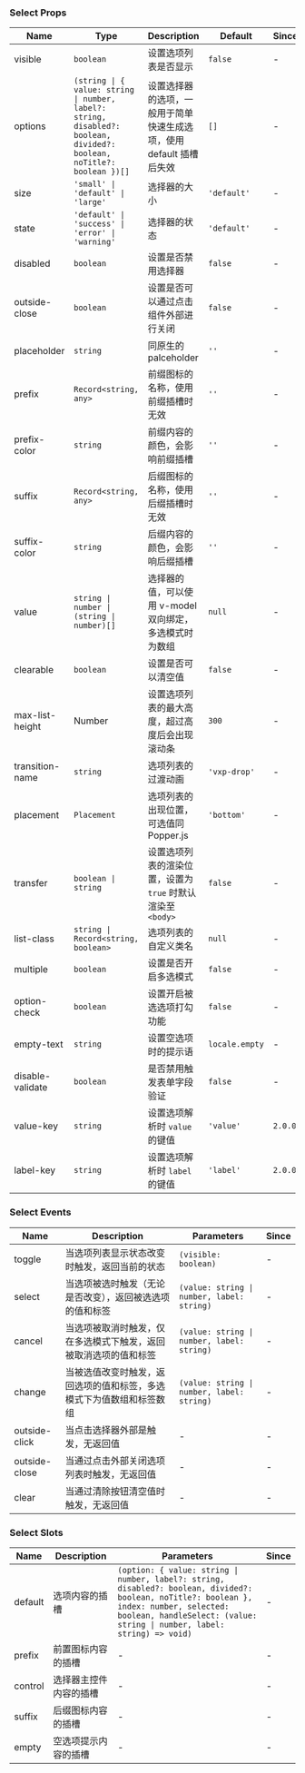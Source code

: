 ### Select Props

| Name            | Type                      | Description                                                                | Default     | Since |
| --------------- | ------------------------- | ------------------------------------------------------------------- | ---------- | --- |
| visible         | `boolean`                   | 设置选项列表是否显示                                                | `false`      | - |
| options         | `(string \| { value: string \| number, label?: string, disabled?: boolean, divided?: boolean, noTitle?: boolean })[]`                     | 设置选择器的选项，一般用于简单快速生成选项，使用 default 插槽后失效 | `[]`         | - |
| size            | `'small' \| 'default' \| 'large'`                    | 选择器的大小                  | `'default'`  | - |
| state           | `'default' \| 'success' \| 'error' \| 'warning'`                    | 选择器的状态     | `'default'`  | - |
| disabled        | `boolean`                   | 设置是否禁用选择器                                                  | `false`      | - |
| outside-close   | `boolean`                   | 设置是否可以通过点击组件外部进行关闭                                | `false`      | - |
| placeholder     | `string`                    | 同原生的 palceholder                                                | `''` | - |
| prefix          | `Record<string, any>`                    | 前缀图标的名称，使用前缀插槽时无效                                  | `''`         | - |
| prefix-color    | `string`                    | 前缀内容的颜色，会影响前缀插槽                                      | `''`         | - |
| suffix          | `Record<string, any>`                    | 后缀图标的名称，使用后缀插槽时无效                                  | `''`         | - |
| suffix-color    | `string`                    | 后缀内容的颜色，会影响后缀插槽                                      | `''`         | - |
| value           | `string \| number \| (string \| number)[]` | 选择器的值，可以使用 v-model 双向绑定，多选模式时为数组             | `null`       | - |
| clearable       | `boolean`                   | 设置是否可以清空值                                                  | `false`      | - |
| max-list-height | Number                    | 设置选项列表的最大高度，超过高度后会出现滚动条                      | `300`        | - |
| transition-name | `string`                    | 选项列表的过渡动画                                                  | `'vxp-drop'` | - |
| placement       | `Placement`                    | 选项列表的出现位置，可选值同 Popper.js                              | `'bottom'`   | - |
| transfer        | `boolean \| string`         | 设置选项列表的渲染位置，设置为 `true` 时默认渲染至 `<body>`     | `false`      | - |
| list-class      | `string \| Record<string, boolean>`          | 选项列表的自定义类名                                                | `null`       | - |
| multiple        | `boolean`                   | 设置是否开启多选模式                                                | `false`      | - |
| option-check    | `boolean`                   | 设置开启被选选项打勾功能                                            | `false`      | - |
| empty-text      | `string`                    | 设置空选项时的提示语                                                | `locale.empty` | - |
| disable-validate | `boolean`                           | 是否禁用触发表单字段验证                                                         | `false`                 | - |
| value-key | `string` | 设置选项解析时 `value` 的键值 | `'value'` | `2.0.0` |
| label-key | `string` | 设置选项解析时 `label` 的键值 | `'label'` | `2.0.0` |

### Select Events

| Name             | Description                                                                 | Parameters         | Since |
| ---------------- | -------------------------------------------------------------------- | ------------ | --- |
| toggle        | 当选项列表显示状态改变时触发，返回当前的状态                         | `(visible: boolean)`      | - |
| select        | 当选项被选时触发（无论是否改变），返回被选选项的值和标签             | `(value: string \| number, label: string)` | - |
| cancel        | 当选项被取消时触发，仅在多选模式下触发，返回被取消选项的值和标签     | `(value: string \| number, label: string)` | - |
| change        | 当被选值改变时触发，返回选项的值和标签，多选模式下为值数组和标签数组 | `(value: string \| number, label: string)` | - |
| outside-click | 当点击选择器外部是触发，无返回值                                     | -            | - |
| outside-close | 当通过点击外部关闭选项列表时触发，无返回值                           | -            | - |
| clear         | 当通过清除按钮清空值时触发，无返回值                                 | -            | - |

### Select Slots

| Name    | Description                   | Parameters | Since |
| ------- | ---------------------- | --- | --- |
| default | 选项内容的插槽         | `(option: { value: string \| number, label?: string, disabled?: boolean, divided?: boolean, noTitle?: boolean }, index: number, selected: boolean, handleSelect: (value: string \| number, label: string) => void)` | - |
| prefix  | 前置图标内容的插槽     | - | - |
| control | 选择器主控件内容的插槽 | - | - |
| suffix  | 后缀图标内容的插槽     | - | - |
| empty   | 空选项提示内容的插槽   | - | - |
